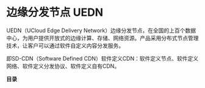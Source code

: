 

# 边缘分发节点 UEDN



UEDN（UCloud Edge Delivery
Network）边缘分发节点，在全国的上百个数据中心，为用户提供开放式的边缘计算、存储、网络资源。产品采用分布式节点管理技术，让客户可以通过软件自定义内容分发服务。

即SD-CDN（Software Defined CDN）软件定义CDN：软件定义节点、软件定义网络、软件定义分发协议、软件定义自有CDN。

**目录**


